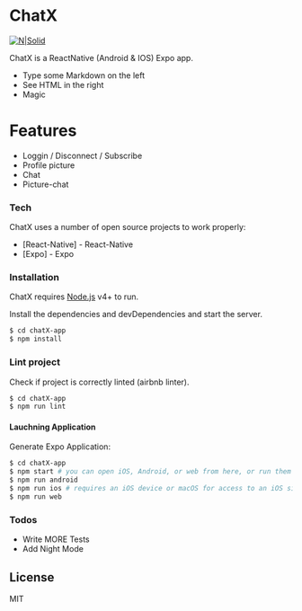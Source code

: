 # ChatX

[![N|Solid](https://cdn4.iconfinder.com/data/icons/logos-3/600/React.js_logo-256.png)](https://nodesource.com/products/nsolid)

ChatX is a ReactNative (Android & IOS) Expo app.

  - Type some Markdown on the left
  - See HTML in the right
  - Magic

# Features

  - Loggin / Disconnect / Subscribe
  - Profile picture
  - Chat
  - Picture-chat

### Tech

ChatX uses a number of open source projects to work properly:

* [React-Native] - React-Native
* [Expo] - Expo

### Installation

ChatX requires [Node.js](https://nodejs.org/) v4+ to run.

Install the dependencies and devDependencies and start the server.

```sh
$ cd chatX-app
$ npm install
```

### Lint project

Check if project is correctly linted (airbnb linter).

```sh
$ cd chatX-app
$ npm run lint
```

#### Lauchning Application

Generate Expo Application:

```sh
$ cd chatX-app
$ npm start # you can open iOS, Android, or web from here, or run them directly with the commands below.
$ npm run android
$ npm run ios # requires an iOS device or macOS for access to an iOS simulator
$ npm run web
```

### Todos

 - Write MORE Tests
 - Add Night Mode

License
----

MIT
